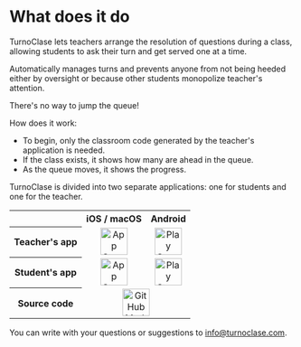 # What does it do

TurnoClase lets teachers arrange the resolution of questions during a class, allowing students to ask their turn and get served one at a time.

Automatically manages turns and prevents anyone from not being heeded either by oversight or because other students monopolize teacher's attention.

There's no way to jump the queue!

How does it work:

- To begin, only the classroom code generated by the teacher's application is needed.
- If the class exists, it shows how many are ahead in the queue.
- As the queue moves, it shows the progress.

TurnoClase is divided into two separate applications: one for students and one for the teacher.

<table>
<tbody>
<tr>
<th> </th>
<th style="text-align: center;">iOS / macOS</th>
<th style="text-align: center;">Android</th>
</tr>
<tr>
<th style="text-align: center;">Teacher's app</th>
<td style="text-align: center;"><a href="https://apps.apple.com/us/app/turnoclase-teacher/id1016192152?ls=1" target="_blank"><img style="height: 48px;" src="/images/badge_appstore-lrg-en.svg" alt="App Store Logo" height="48" /></a></td>
<td style="text-align: center;"><a href="https://play.google.com/store/apps/details?id=com.jaureguialzo.turnoclaseprofesor" target="_blank"><img style="height: 48px;" src="/images/en_get.svg" alt="Play Store Logo" height="48" /></a></td>
</tr>
<tr>
<th style="text-align: center;">Student's app</th>
<td style="text-align: center;"><a href="https://apps.apple.com/us/app/turnoclase/id1016190896?ls=1" target="_blank"><img style="height: 48px;" src="/images/badge_appstore-lrg-en.svg" alt="App Store Logo" height="48" /></a></td>
<td style="text-align: center;"><a href="https://play.google.com/store/apps/details?id=com.jaureguialzo.turnoclase" target="_blank"><img style="height: 48px;" src="/images/en_get.svg" alt="Play Store Logo" height="48" /></a></td>
</tr>
<tr>
<th style="text-align: center;">Source code</th>
<td style="text-align: center;" colspan="2"><a href="https://github.com/ijaureguialzo/turnoclase" target="_blank"><img style="height: 48px;" src="/images/GitHub-Mark.svg" alt="GitHub Mark" height="48" /></a></td>
</tr>
</tbody>
</table>

You can write with your questions or suggestions to [info@turnoclase.com](mailto:info@turnoclase.com).
